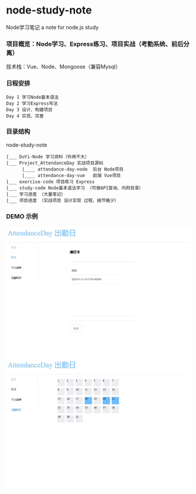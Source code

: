 # node-study-note
Node学习笔记
a note for node.js study

### 项目概览：Node学习、Express练习、项目实战（考勤系统、前后分离）
技术栈：Vue、Node、Mongoose（兼容Mysql）
### 日程安排
    Day 1 学习Node基本语法
    Day 2 学习Express写法
    Day 3 设计、构建项目
    Day 4 实现、完善

### 目录结构

node-study-note 

    |___ DuYi-Node 学习资料（作用不大）
    |___ Project_AttendanceDay 实战项目源码
          |____ attendance-day-node  后台 Node项目
          |____ attendance-day-vue   前端 Vue项目
    |___ exercise-code 项目练习 Express
    |___ study-code Node基本语法学习 （可做API查询、内附目录）
    |___ 学习进度 （大量笔记）
    |___ 项目进度 （实战项目 设计实现 过程、细节略少）

### DEMO 示例
![image](https://github.com/xiaozhaolnsy/node-study-note/blob/master/Project_AttendanceDay/demo_img_1.jpg)
![image](https://github.com/xiaozhaolnsy/node-study-note/blob/master/Project_AttendanceDay/demo_img_2.jpg)
